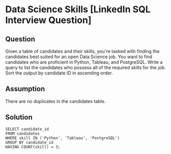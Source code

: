 # Data Science Skills [LinkedIn SQL Interview Question]
## Question
Given a table of candidates and their skills, you're tasked with finding the candidates best suited for an open Data Science job. You want to find candidates who are proficient in Python, Tableau, and PostgreSQL.
Write a query to list the candidates who possess all of the required skills for the job. Sort the output by candidate ID in ascending order.

## Assumption
There are no duplicates in the candidates table.

## Solution
```
SELECT candidate_id
FROM candidates
WHERE skill IN ('Python', 'Tableau', 'PostgreSQL')
GROUP BY candidate_id
HAVING COUNT(skill) = 3;
```
